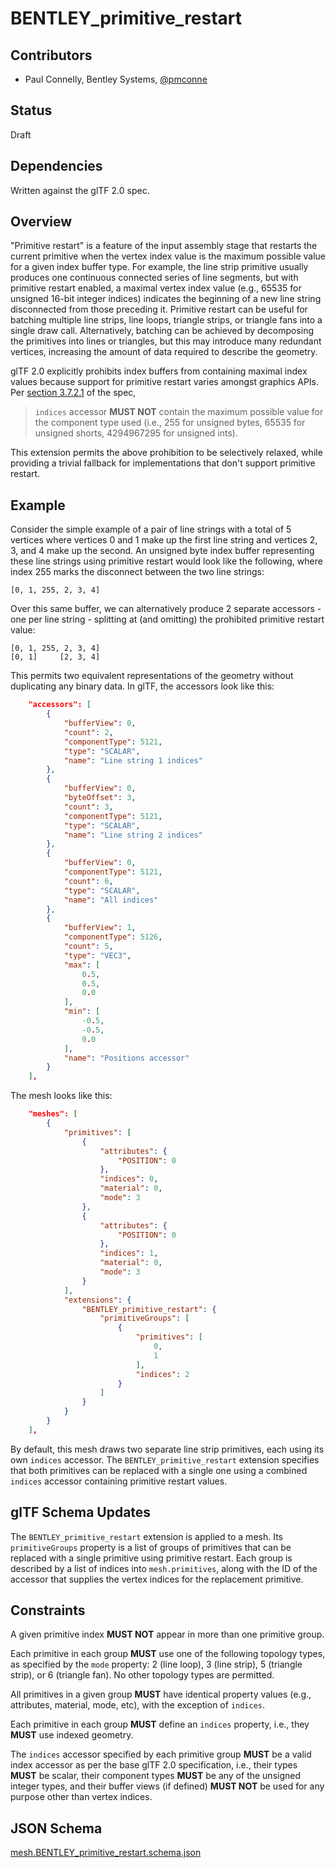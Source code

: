 <!--
Copyright 2015-2021 The Khronos Group Inc.
SPDX-License-Identifier: CC-BY-4.0
-->

# BENTLEY_primitive_restart

## Contributors

* Paul Connelly, Bentley Systems, [@pmconne](https://github.com/pmconne)

## Status

Draft

## Dependencies

Written against the glTF 2.0 spec.

## Overview

"Primitive restart" is a feature of the input assembly stage that restarts the current primitive when the vertex index value is the maximum possible value for a given index buffer type. For example, the line strip primitive usually produces one continuous connected series of line segments, but with primitive restart enabled, a maximal vertex index value (e.g., 65535 for unsigned 16-bit integer indices) indicates the beginning of a new line string disconnected from those preceding it. Primitive restart can be useful for batching multiple line strips, line loops, triangle strips, or triangle fans into a single draw call. Alternatively, batching can be achieved by decomposing the primitives into lines or triangles, but this may introduce many redundant vertices, increasing the amount of data required to describe the geometry.

glTF 2.0 explicitly prohibits index buffers from containing maximal index values because support for primitive restart varies amongst graphics APIs. Per [section 3.7.2.1](https://registry.khronos.org/glTF/specs/2.0/glTF-2.0.html#meshes-overview) of the spec,

> `indices` accessor **MUST NOT** contain the maximum possible value for the component type used (i.e., 255 for unsigned bytes, 65535 for unsigned shorts, 4294967295 for unsigned ints).

This extension permits the above prohibition to be selectively relaxed, while providing a trivial fallback for implementations that don't support primitive restart.

## Example

Consider the simple example of a pair of line strings with a total of 5 vertices where vertices 0 and 1 make up the first line string and vertices 2, 3, and 4 make up the second. An unsigned byte index buffer representing these line strings using primitive restart would look like the following, where index 255 marks the disconnect between the two line strings:

```
[0, 1, 255, 2, 3, 4]
```

Over this same buffer, we can alternatively produce 2 separate accessors - one per line string - splitting at (and omitting) the prohibited primitive restart value:

```
[0, 1, 255, 2, 3, 4]
[0, 1]     [2, 3, 4]
```

This permits two equivalent representations of the geometry without duplicating any binary data. In glTF, the accessors look like this:

```json
    "accessors": [
        {
            "bufferView": 0,
            "count": 2,
            "componentType": 5121,
            "type": "SCALAR",
            "name": "Line string 1 indices"
        },
        {
            "bufferView": 0,
            "byteOffset": 3,
            "count": 3,
            "componentType": 5121,
            "type": "SCALAR",
            "name": "Line string 2 indices"
        },
        {
            "bufferView": 0,
            "componentType": 5121,
            "count": 6,
            "type": "SCALAR",
            "name": "All indices"
        },
        {
            "bufferView": 1,
            "componentType": 5126,
            "count": 5,
            "type": "VEC3",
            "max": [
                0.5,
                0.5,
                0.0
            ],
            "min": [
                -0.5,
                -0.5,
                0.0
            ],
            "name": "Positions accessor"
        }
    ],

```

The mesh looks like this:

```json
    "meshes": [
        {
            "primitives": [
                {
                    "attributes": {
                        "POSITION": 0
                    },
                    "indices": 0,
                    "material": 0,
                    "mode": 3
                },
                {
                    "attributes": {
                        "POSITION": 0
                    },
                    "indices": 1,
                    "material": 0,
                    "mode": 3
                }
            ],
            "extensions": {
                "BENTLEY_primitive_restart": {
                    "primitiveGroups": [
                        {
                            "primitives": [
                                0,
                                1
                            ],
                            "indices": 2
                        }
                    ]
                }
            }
        }
    ],
```

By default, this mesh draws two separate line strip primitives, each using its own `indices` accessor. The `BENTLEY_primitive_restart` extension specifies that both primitives can be replaced with a single one using a combined `indices` accessor containing primitive restart values.

## glTF Schema Updates

The `BENTLEY_primitive_restart` extension is applied to a mesh. Its `primitiveGroups` property is a list of groups of primitives that can be replaced with a single primitive using primitive restart. Each group is described by a list of indices into `mesh.primitives`, along with the ID of the accessor that supplies the vertex indices for the replacement primitive.

## Constraints

A given primitive index **MUST NOT** appear in more than one primitive group.

Each primitive in each group **MUST** use one of the following topology types, as specified by the `mode` property: 2 (line loop), 3 (line strip), 5 (triangle strip), or 6 (triangle fan). No other topology types are permitted.

All primitives in a given group **MUST** have identical property values (e.g., attributes, material, mode, etc), with the exception of `indices`.

Each primitive in each group **MUST** define an `indices` property, i.e., they **MUST** use indexed geometry.

The `indices` accessor specified by each primitive group **MUST** be a valid index accessor as per the base glTF 2.0 specification, i.e., their types **MUST** be scalar, their component types **MUST** be any of the unsigned integer types, and their buffer views (if defined) **MUST NOT** be used for any purpose other than vertex indices.

## JSON Schema

[mesh.BENTLEY_primitive_restart.schema.json](schema/mesh.BENTLEY_primitive_restart.schema.json)
